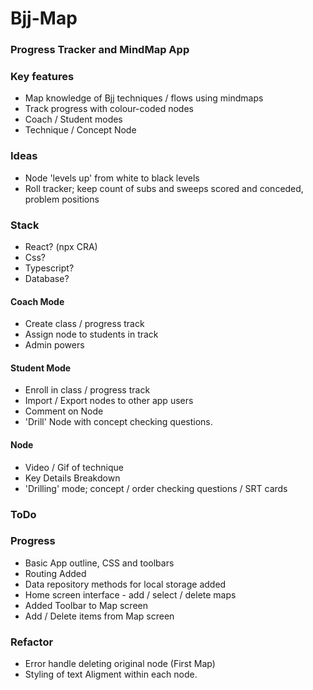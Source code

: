 # Bjj-Map
### Progress Tracker and MindMap App

### Key features
- Map knowledge of Bjj techniques / flows using mindmaps
- Track progress with colour-coded nodes
- Coach / Student modes
- Technique / Concept Node

### Ideas 
- Node 'levels up' from white to black levels
- Roll tracker; keep count of subs and sweeps scored and conceded, problem positions

### Stack
- React? (npx CRA)
- Css?
- Typescript?
- Database?

#### Coach Mode
- Create class / progress track
- Assign node to students in track
- Admin powers

#### Student Mode
- Enroll in class / progress track
- Import / Export nodes to other app users
- Comment on Node
- 'Drill' Node with concept checking questions. 

#### Node
- Video / Gif of technique
- Key Details Breakdown
- 'Drilling' mode; concept / order checking questions / SRT cards

### ToDo 

### Progress
- Basic App outline, CSS and toolbars
- Routing Added
- Data repository methods for local storage added
- Home screen interface - add / select / delete maps
- Added Toolbar to Map screen
- Add / Delete items from Map screen

### Refactor
- Error handle deleting original node (First Map)
- Styling of text Aligment within each node. 